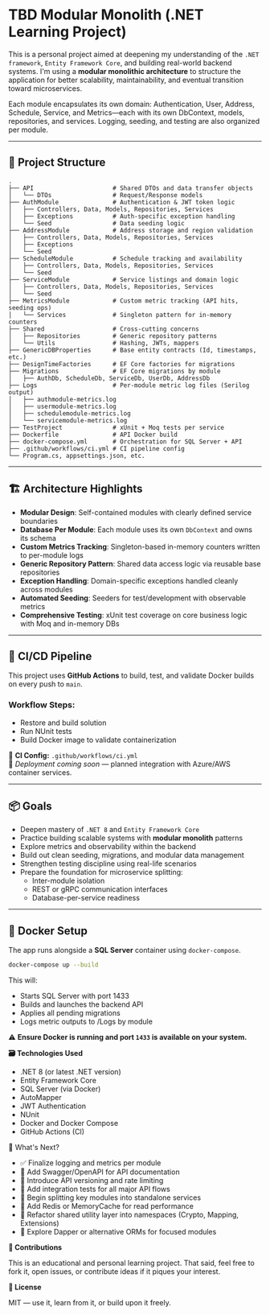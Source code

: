 # TBD Modular Monolith (.NET Learning Project)

This is a personal project aimed at deepening my understanding of the `.NET framework`, `Entity Framework Core`,
and building real-world backend systems. I'm using a **modular monolithic architecture** to structure the application
for better scalability, maintainability, and eventual transition toward microservices.

Each module encapsulates its own domain: Authentication, User, Address, Schedule, Service, and Metrics—each with its own
DbContext, models, repositories, and services. Logging, seeding, and testing are also organized per module.

---

## 🧱 Project Structure

```plaintext
.
├── API                      # Shared DTOs and data transfer objects
│   └── DTOs                 # Request/Response models
├── AuthModule               # Authentication & JWT token logic
│   ├── Controllers, Data, Models, Repositories, Services
│   ├── Exceptions           # Auth-specific exception handling
│   └── Seed                 # Data seeding logic
├── AddressModule            # Address storage and region validation
│   ├── Controllers, Data, Models, Repositories, Services
│   ├── Exceptions
│   └── Seed
├── ScheduleModule           # Schedule tracking and availability
│   ├── Controllers, Data, Models, Repositories, Services
│   └── Seed
├── ServiceModule            # Service listings and domain logic
│   ├── Controllers, Data, Models, Repositories, Services
│   └── Seed
├── MetricsModule            # Custom metric tracking (API hits, seeding ops)
│   └── Services             # Singleton pattern for in-memory counters
├── Shared                   # Cross-cutting concerns
│   ├── Repositories         # Generic repository patterns
│   └── Utils                # Hashing, JWTs, mappers
├── GenericDBProperties      # Base entity contracts (Id, timestamps, etc.)
├── DesignTimeFactories      # EF Core factories for migrations
├── Migrations               # EF Core migrations by module
│   ├── AuthDb, ScheduleDb, ServiceDb, UserDb, AddressDb
├── Logs                     # Per-module metric log files (Serilog output)
│   ├── authmodule-metrics.log
│   ├── usermodule-metrics.log
│   ├── schedulemodule-metrics.log
│   └── servicemodule-metrics.log
├── TestProject              # xUnit + Moq tests per service
├── Dockerfile               # API Docker build
├── docker-compose.yml       # Orchestration for SQL Server + API
├── .github/workflows/ci.yml # CI pipeline config
└── Program.cs, appsettings.json, etc.
```


---

## 🏗️ Architecture Highlights

- **Modular Design**: Self-contained modules with clearly defined service boundaries
- **Database Per Module**: Each module uses its own `DbContext` and owns its schema
- **Custom Metrics Tracking**: Singleton-based in-memory counters written to per-module logs
- **Generic Repository Pattern**: Shared data access logic via reusable base repositories
- **Exception Handling**: Domain-specific exceptions handled cleanly across modules
- **Automated Seeding**: Seeders for test/development with observable metrics
- **Comprehensive Testing**: xUnit test coverage on core business logic with Moq and in-memory DBs

---

## 🔁 CI/CD Pipeline

This project uses **GitHub Actions** to build, test, and validate Docker builds on every push to `main`.

### Workflow Steps:
- Restore and build solution
- Run NUnit tests
- Build Docker image to validate containerization

📝 **CI Config:** `.github/workflows/ci.yml`  
📌 *Deployment coming soon* — planned integration with Azure/AWS container services.

---

## 📦 Goals

- Deepen mastery of `.NET 8` and `Entity Framework Core`
- Practice building scalable systems with **modular monolith** patterns
- Explore metrics and observability within the backend
- Build out clean seeding, migrations, and modular data management
- Strengthen testing discipline using real-life scenarios
- Prepare the foundation for microservice splitting:
    - Inter-module isolation
    - REST or gRPC communication interfaces
    - Database-per-service readiness

---

## 🐳 Docker Setup

The app runs alongside a **SQL Server** container using `docker-compose`.

```bash
docker-compose up --build
```

This will:
- Starts SQL Server with port 1433
- Builds and launches the backend API
- Applies all pending migrations
- Logs metric outputs to /Logs by module

⚠️ **Ensure Docker is running and port ```1433``` is available on your system.**

**🗃️ Technologies Used**

- .NET 8 (or latest .NET version)
- Entity Framework Core
- SQL Server (via Docker)
- AutoMapper
- JWT Authentication
- NUnit
- Docker and Docker Compose
- GitHub Actions (CI)

📄 What's Next?

- ✅ Finalize logging and metrics per module
- 🔲 Add Swagger/OpenAPI for API documentation
- 🔲 Introduce API versioning and rate limiting
- 🔲 Add integration tests for all major API flows
- 🔲 Begin splitting key modules into standalone services
- 🔲 Add Redis or MemoryCache for read performance
- 🔲 Refactor shared utility layer into namespaces (Crypto, Mapping, Extensions)
- 🔲 Explore Dapper or alternative ORMs for focused modules

**🙌 Contributions**

This is an educational and personal learning project. That said, feel free to fork it, open issues, or contribute ideas
if it piques your interest.

**📄 License**

MIT — use it, learn from it, or build upon it freely.
